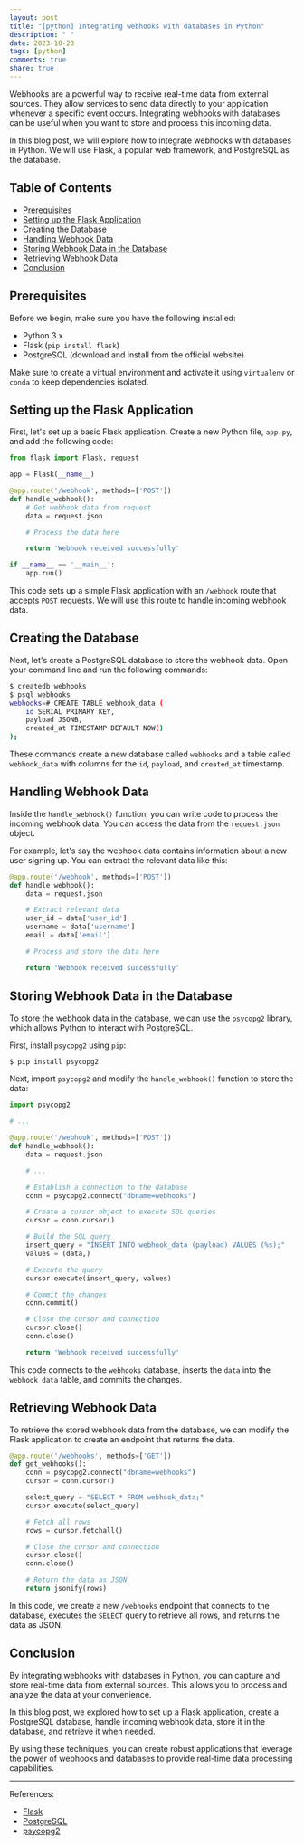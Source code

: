 ```yaml
---
layout: post
title: "[python] Integrating webhooks with databases in Python"
description: " "
date: 2023-10-23
tags: [python]
comments: true
share: true
---
```


Webhooks are a powerful way to receive real-time data from external sources. They allow services to send data directly to your application whenever a specific event occurs. Integrating webhooks with databases can be useful when you want to store and process this incoming data.

In this blog post, we will explore how to integrate webhooks with databases in Python. We will use Flask, a popular web framework, and PostgreSQL as the database.

## Table of Contents
- [Prerequisites](#prerequisites)
- [Setting up the Flask Application](#setting-up-the-flask-application)
- [Creating the Database](#creating-the-database)
- [Handling Webhook Data](#handling-webhook-data)
- [Storing Webhook Data in the Database](#storing-webhook-data-in-the-database)
- [Retrieving Webhook Data](#retrieving-webhook-data)
- [Conclusion](#conclusion)

## Prerequisites

Before we begin, make sure you have the following installed:

- Python 3.x
- Flask (`pip install flask`)
- PostgreSQL (download and install from the official website)

Make sure to create a virtual environment and activate it using `virtualenv` or `conda` to keep dependencies isolated.

## Setting up the Flask Application

First, let's set up a basic Flask application. Create a new Python file, `app.py`, and add the following code:

```python
from flask import Flask, request

app = Flask(__name__)

@app.route('/webhook', methods=['POST'])
def handle_webhook():
    # Get webhook data from request
    data = request.json

    # Process the data here

    return 'Webhook received successfully'

if __name__ == '__main__':
    app.run()
```

This code sets up a simple Flask application with an `/webhook` route that accepts `POST` requests. We will use this route to handle incoming webhook data.

## Creating the Database

Next, let's create a PostgreSQL database to store the webhook data. Open your command line and run the following commands:

```bash
$ createdb webhooks
$ psql webhooks
webhooks=# CREATE TABLE webhook_data (
    id SERIAL PRIMARY KEY,
    payload JSONB,
    created_at TIMESTAMP DEFAULT NOW()
);
```

These commands create a new database called `webhooks` and a table called `webhook_data` with columns for the `id`, `payload`, and `created_at` timestamp.

## Handling Webhook Data

Inside the `handle_webhook()` function, you can write code to process the incoming webhook data. You can access the data from the `request.json` object.

For example, let's say the webhook data contains information about a new user signing up. You can extract the relevant data like this:

```python
@app.route('/webhook', methods=['POST'])
def handle_webhook():
    data = request.json

    # Extract relevant data
    user_id = data['user_id']
    username = data['username']
    email = data['email']

    # Process and store the data here

    return 'Webhook received successfully'
```

## Storing Webhook Data in the Database

To store the webhook data in the database, we can use the `psycopg2` library, which allows Python to interact with PostgreSQL.

First, install `psycopg2` using `pip`:

```bash
$ pip install psycopg2
```

Next, import `psycopg2` and modify the `handle_webhook()` function to store the data:

```python
import psycopg2

# ...

@app.route('/webhook', methods=['POST'])
def handle_webhook():
    data = request.json

    # ...

    # Establish a connection to the database
    conn = psycopg2.connect("dbname=webhooks")

    # Create a cursor object to execute SQL queries
    cursor = conn.cursor()

    # Build the SQL query
    insert_query = "INSERT INTO webhook_data (payload) VALUES (%s);"
    values = (data,)

    # Execute the query
    cursor.execute(insert_query, values)

    # Commit the changes
    conn.commit()

    # Close the cursor and connection
    cursor.close()
    conn.close()

    return 'Webhook received successfully'
```

This code connects to the `webhooks` database, inserts the `data` into the `webhook_data` table, and commits the changes.

## Retrieving Webhook Data

To retrieve the stored webhook data from the database, we can modify the Flask application to create an endpoint that returns the data.

```python
@app.route('/webhooks', methods=['GET'])
def get_webhooks():
    conn = psycopg2.connect("dbname=webhooks")
    cursor = conn.cursor()

    select_query = "SELECT * FROM webhook_data;"
    cursor.execute(select_query)

    # Fetch all rows
    rows = cursor.fetchall()

    # Close the cursor and connection
    cursor.close()
    conn.close()

    # Return the data as JSON
    return jsonify(rows)
```

In this code, we create a new `/webhooks` endpoint that connects to the database, executes the `SELECT` query to retrieve all rows, and returns the data as JSON.

## Conclusion

By integrating webhooks with databases in Python, you can capture and store real-time data from external sources. This allows you to process and analyze the data at your convenience.

In this blog post, we explored how to set up a Flask application, create a PostgreSQL database, handle incoming webhook data, store it in the database, and retrieve it when needed.

By using these techniques, you can create robust applications that leverage the power of webhooks and databases to provide real-time data processing capabilities.

---

References:
- [Flask](https://flask.palletsprojects.com)
- [PostgreSQL](https://www.postgresql.org)
- [psycopg2](https://www.psycopg.org/)